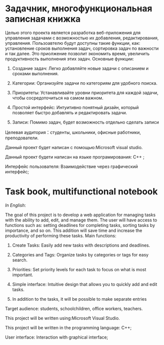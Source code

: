 # Задачник, многофункциональная записная книжка
Целью этого проекта является разработка веб-приложения для управления задачами с возможностью  их добавления, редактирования, управления. Пользоавтелю будут доступны такие функции, как: установление сроков выполнения задач, сортировка задач по важности и так далее. Это приолжение позволит экономить время, увеличить продуктивность выполнения этих задач. 
Основные функции:

1. Создание задач: Легко добавляйте новые задачи с описанием и сроками выполнения.
   
2. Категории: Организуйте задачи по категориям  для удобного поиска.

3. Приоритеты: Устанавливайте уровни приоритета для каждой задачи, чтобы сосредоточиться на самом важном.

4. Простой интерфейс: Интуитивно понятный дизайн, который позволяет быстро добавлять и редактировать задачи.

5. Записи:  Помимо задач, будет возможность отдельно сделать записи


Целевая аудитория：студенты, школьники, офисные работники, преподователи.

Данный проект будет написан с помощью:Microsoft visual studio. 

Данный проект будети написан на языке програмирования: C++ ;

Интерфейс пользователя: Взаимодействие через графический интерфейс;


# Task book, multifunctional notebook

*In English*:

The goal of this project is to develop a web application for managing tasks with the ability to add, edit, and manage them. The user will have access to functions such as: setting deadlines for completing tasks, sorting tasks by importance, and so on. This addition will save time and increase the productivity of performing these tasks. 
Main functions:

1. Create Tasks: Easily add new tasks with descriptions and deadlines.
 
2. Categories and Tags: Organize tasks by categories or tags for easy search.

3. Priorities: Set priority levels for each task to focus on what is most important.

4. Simple interface: Intuitive design that allows you to quickly add and edit tasks.

5. In addition to the tasks, it will be possible to make separate entries

Target audience: students, schoolchildren, office workers, teachers.

This project will be written using:Microsoft Visual Studio.

This project will be written in the programming language: C++;

User interface: Interaction with graphical interface;

